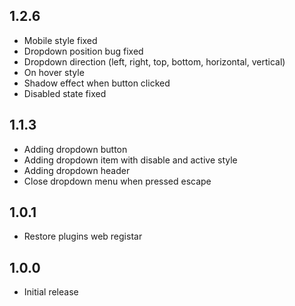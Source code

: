 ## 1.2.6
- Mobile style fixed
- Dropdown position bug fixed
- Dropdown direction (left, right, top, bottom, horizontal, vertical)
- On hover style
- Shadow effect when button clicked
- Disabled state fixed

## 1.1.3

* Adding dropdown button
* Adding dropdown item with disable and active style
* Adding dropdown header
* Close dropdown menu when pressed escape

## 1.0.1

* Restore plugins web registar

## 1.0.0

* Initial release
